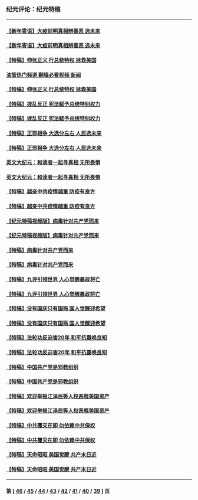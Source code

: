 ### 纪元评论：纪元特稿
---
#### [【新年寄语】大疫前明真相辨善恶 选未来](../../pages/nsc424/n12660855.md?07100330) 
#### [【新年寄语】大疫前明真相辨善恶 选未来](../../pages/nsc424/n12660855.md?07100330) 
#### [【特稿】伸张正义 行总统特权 拯救美国](../../pages/nsc424/n12616806.md?07100330) 
#### [油管热门频道 翻墙必看视频 新闻](ok?07100330)
#### [【特稿】伸张正义 行总统特权 拯救美国](../../pages/nsc424/n12616806.md?07100330) 
#### [【特稿】拨乱反正 宪法赋予总统特别权力](../../pages/nsc424/n12598306.md?07100330) 
#### [【特稿】拨乱反正 宪法赋予总统特别权力](../../pages/nsc424/n12598306.md?07100330) 
#### [【特稿】正邪相争 大选分左右 人民选未来](../../pages/nsc424/n12545208.md?07100330) 
#### [【特稿】正邪相争 大选分左右 人民选未来](../../pages/nsc424/n12545208.md?07100330) 
#### [英文大纪元：和读者一起寻真相 无所畏惧](../../pages/nsc424/n12542027.md?07100330) 
#### [英文大纪元：和读者一起寻真相 无所畏惧](../../pages/nsc424/n12542027.md?07100330) 
#### [【特稿】越亲中共疫情越重 防疫有良方](../../pages/nsc424/n12042989.md?07100330) 
#### [【特稿】越亲中共疫情越重 防疫有良方](../../pages/nsc424/n12042989.md?07100330) 
#### [【纪元特稿视频版】病毒针对共产党而来](../../pages/nsc424/n11977328.md?07100330) 
#### [【纪元特稿视频版】病毒针对共产党而来](../../pages/nsc424/n11977328.md?07100330) 
#### [【特稿】病毒针对共产党而来](../../pages/nsc424/n11928818.md?07100330) 
#### [【特稿】病毒针对共产党而来](../../pages/nsc424/n11928818.md?07100330) 
#### [【特稿】九评引领世界 人心觉醒暴政将亡](../../pages/nsc424/n11660496.md?07100330) 
#### [【特稿】九评引领世界 人心觉醒暴政将亡](../../pages/nsc424/n11660496.md?07100330) 
#### [【特稿】没有国庆只有国殇 国人觉醒迎希望](../../pages/nsc424/n11549354.md?07100330) 
#### [【特稿】没有国庆只有国殇 国人觉醒迎希望](../../pages/nsc424/n11549354.md?07100330) 
#### [【特稿】法轮功反迫害20年 和平抗暴唤良知](../../pages/nsc424/n11389135.md?07100330) 
#### [【特稿】法轮功反迫害20年 和平抗暴唤良知](../../pages/nsc424/n11389135.md?07100330) 
#### [【特稿】中国共产党是邪教组织](../../pages/nsc424/n11355551.md?07100330) 
#### [【特稿】中国共产党是邪教组织](../../pages/nsc424/n11355551.md?07100330) 
#### [【特稿】欢迎举报江泽民等人权恶棍美国资产](../../pages/nsc424/n11303040.md?07100330) 
#### [【特稿】欢迎举报江泽民等人权恶棍美国资产](../../pages/nsc424/n11303040.md?07100330) 
#### [【特稿】中共覆灭在即 勿依赖中共保权](../../pages/nsc424/n11278510.md?07100330) 
#### [【特稿】中共覆灭在即 勿依赖中共保权](../../pages/nsc424/n11278510.md?07100330) 
#### [【特稿】天命昭昭 美国觉醒 共产末日近](../../pages/nsc424/n11150259.md?07100330) 
#### [【特稿】天命昭昭 美国觉醒 共产末日近](../../pages/nsc424/n11150259.md?07100330) 

---
#### 第 [ [46](./46.md?07100330) / [45](./45.md?07100330) / [44](./44.md?07100330) / [43](./43.md?07100330) / [42](./42.md?07100330) / [41](./41.md?07100330) / [40](./40.md?07100330) / [39](./39.md?07100330) ] 页
